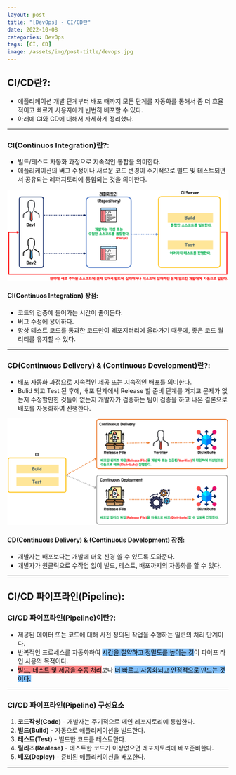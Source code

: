 ```yaml
---
layout: post
title: "[DevOps] - CI/CD란"
date: 2022-10-08
categories: DevOps
tags: [CI, CD]
image: /assets/img/post-title/devops.jpg
---
```



## CI/CD란?:
- 애플리케이션 개발 단계부터 배포 때까지 모든 단계를 자동화를 통해서 좀 더 효율적이고 빠르게 사용자에게 빈번히 배포할 수 있다.
- 아래에 CI와 CD에 대해서 자세하게 정리했다.

* * *

### CI(Continuos Integration)란?:
- 빌드/테스트 자동화 과정으로 지속적인 통합을 의미한다.
- 애플리케이션의 버그 수정이나 새로운 코드 변경이 주기적으로 빌드 및 테스트되면서 공유되는 레퍼지토리에 통합되는 것을 의미한다.

[![텍스트](/assets/img/post/Application/CI%20%ED%9D%90%EB%A6%84%EB%8F%84.PNG)](/assets/img/post/Application/CI%20%ED%9D%90%EB%A6%84%EB%8F%84.PNG)

#### CI(Continuos Integration) 장점:
- 코드의 검증에 들어가는 시간이 줄어든다.
- 버그 수정에 용이하다.
- 항상 테스트 코드를 통과한 코드만이 레포지터리에 올라가기 때문에, 좋은 코드 퀄리티를 유지할 수 있다.

* * *

### CD(Continuous Delivery) & (Continuous Development)란?:
- 배포 자동화 과정으로 지속적인 제공 또는 지속적인 배포를 의미한다.
- Bulid 되고 Test 된 후에, 배포 단계에서 Release 할 준비 단계를 거치고 문제가 없는지 수정할만한 것들이 없는지 개발자가 검증하는 팀이 검증을 하고 나온 결론으로 배포를 자동화하여 진행한다.

[![텍스트](/assets/img/post/Application/CD%20%ED%9D%90%EB%A6%84%EB%8F%84.PNG)](/assets/img/post/Application/CD%20%ED%9D%90%EB%A6%84%EB%8F%84.PNG)

#### CD(Continuous Delivery) & (Continuous Development) 장점:
- 개발자는 배포보다는 개발에 더욱 신경 쓸 수 있도록 도와준다.
- 개발자가 원클릭으로 수작업 없이 빌드, 테스트, 배포까지의 자동화를 할 수 있다.

* * *

## CI/CD 파이프라인(Pipeline):
### CI/CD 파이프라인(Pipeline)이란?:
- 제공된 데이터 또는 코드에 대해 사전 정의된 작업을 수행하는 일련의 처리 단계이다.
- 반복적인 프로세스를 자동화하여 <span style='color: #000000; background-color: #81BEF7'>시간을 절약하고 정밀도를 높이는 것</span>이 파이프 라인 사용의 목적이다.
- <span style='color: #000000; background-color: #F78181'>빌드, 테스트 및 제공을 수동 처리</span>보다 <span style='color: #000000; background-color: #81BEF7'>더 빠르고 자동화되고 안정적으로 만드는 것이다.</span>

* * *

### CI/CD 파이프라인(Pipeline) 구성요소
1. **코드작성(Code)** - 개발자는 주기적으로 메인 레포지토리에 통합한다.
2. **빌드(Build)** -  자동으로 애플리케이션을 빌드한다.
3. **테스트(Test)** - 빌드한 코드를 테스트한다.
4. **릴리즈(Realese)** - 테스트한 코드가 이상없으면 레포지토리에 배포준비한다.
5. **배포(Deploy)** - 준비된 애플리케이션을 배포한다.

* * *